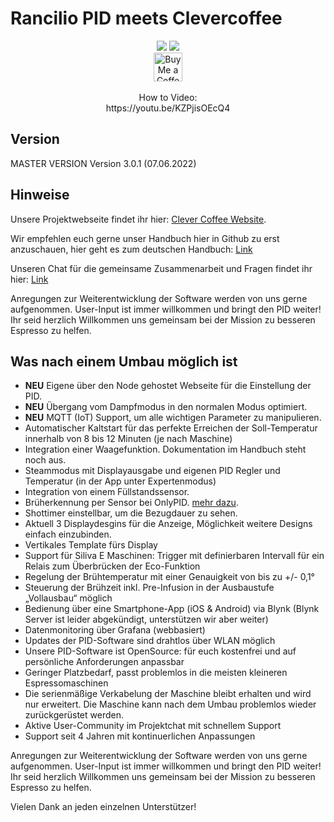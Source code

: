 # Rancilio PID meets Clevercoffee

<div align="center">
<img src="https://img.shields.io/github/workflow/status/rancilio-pid/ranciliopid/Build/Alpha-3.0.0">
<img src="https://img.shields.io/github/last-commit/rancilio-pid/ranciliopid/Alpha-3.0.0"><br>
<a href='https://ko-fi.com/clevercoffee' target='_blank'><img height='35' style='border:0px;height:46px;' src='https://az743702.vo.msecnd.net/cdn/kofi3.png?v=0' border='0' alt='Buy Me a Coffee at ko-fi.com' /></a>
<br>
  <br>
  How to Video:<br>
  https://youtu.be/KZPjisOEcQ4

</div>

## Version
MASTER VERSION
Version 3.0.1  (07.06.2022)

## Hinweise
Unsere Projektwebseite findet ihr hier: [Clever Coffee Website](https://clevercoffee.de).

Wir empfehlen euch gerne unser Handbuch hier in Github zu erst anzuschauen,
hier geht es zum deutschen Handbuch: [Link](https://rancilio-pid.github.io/ranciliopid-handbook/)

Unseren Chat für die gemeinsame Zusammenarbeit und Fragen findet ihr hier: [Link](https://chat.rancilio-pid.de)

Anregungen zur Weiterentwicklung der Software werden von uns gerne aufgenommen. User-Input ist immer willkommen und bringt den PID weiter!
Ihr seid herzlich Willkommen uns gemeinsam bei der Mission zu besseren Espresso zu helfen. 

## Was nach einem Umbau möglich ist
 * **NEU** Eigene über den Node gehostet Webseite für die Einstellung der PID.
 * **NEU** Übergang vom Dampfmodus in den normalen Modus optimiert.
 * **NEU** MQTT (IoT) Support, um alle wichtigen Parameter zu manipulieren. 
 * Automatischer Kaltstart für das perfekte Erreichen der Soll-Temperatur innerhalb von 8 bis 12 Minuten (je nach Maschine) 
 * Integration einer Waagefunktion. Dokumentation im Handbuch steht noch aus. 
 * Steammodus mit Displayausgabe und eigenen PID Regler und Temperatur (in der App unter Expertenmodus) 
 * Integration von einem Füllstandssensor. 
 * Brüherkennung per Sensor bei OnlyPID. [mehr dazu](https://rancilio-pid.github.io/ranciliopid-handbook/de/customization/brueherkennung.html#konfiguration-der-erkennung).
 * Shottimer einstellbar, um die Bezugdauer zu sehen.
 * Aktuell 3 Displaydesgins für die Anzeige, Möglichkeit weitere Designs einfach einzubinden. 
 * Vertikales Template fürs Display 
 * Support für Siliva E Maschinen: Trigger mit definierbaren Intervall für ein Relais zum Überbrücken der Eco-Funktion
 * Regelung der Brühtemperatur mit einer Genauigkeit von bis zu +/- 0,1°
 * Steuerung der Brühzeit inkl. Pre-Infusion in der Ausbaustufe „Vollausbau“ möglich
 * Bedienung über eine Smartphone-App (iOS & Android) via Blynk (Blynk Server ist leider abgekündigt, unterstützen wir aber weiter)
 * Datenmonitoring über Grafana (webbasiert) 
 * Updates der PID-Software sind drahtlos über WLAN möglich
 * Unsere PID-Software ist OpenSource: für euch kostenfrei und auf persönliche Anforderungen anpassbar
 * Geringer Platzbedarf, passt problemlos in die meisten kleineren Espressomaschinen
 * Die serienmäßige Verkabelung der Maschine bleibt erhalten und wird nur erweitert. Die Maschine kann nach dem Umbau problemlos wieder zurückgerüstet werden.
 * Aktive User-Community im Projektchat mit schnellem Support
 * Support seit 4 Jahren mit kontinuerlichen Anpassungen

Anregungen zur Weiterentwicklung der Software werden von uns gerne aufgenommen. User-Input ist immer willkommen und bringt den PID weiter!
Ihr seid herzlich Willkommen uns gemeinsam bei der Mission zu besseren Espresso zu helfen. 

Vielen Dank an jeden einzelnen Unterstützer!

